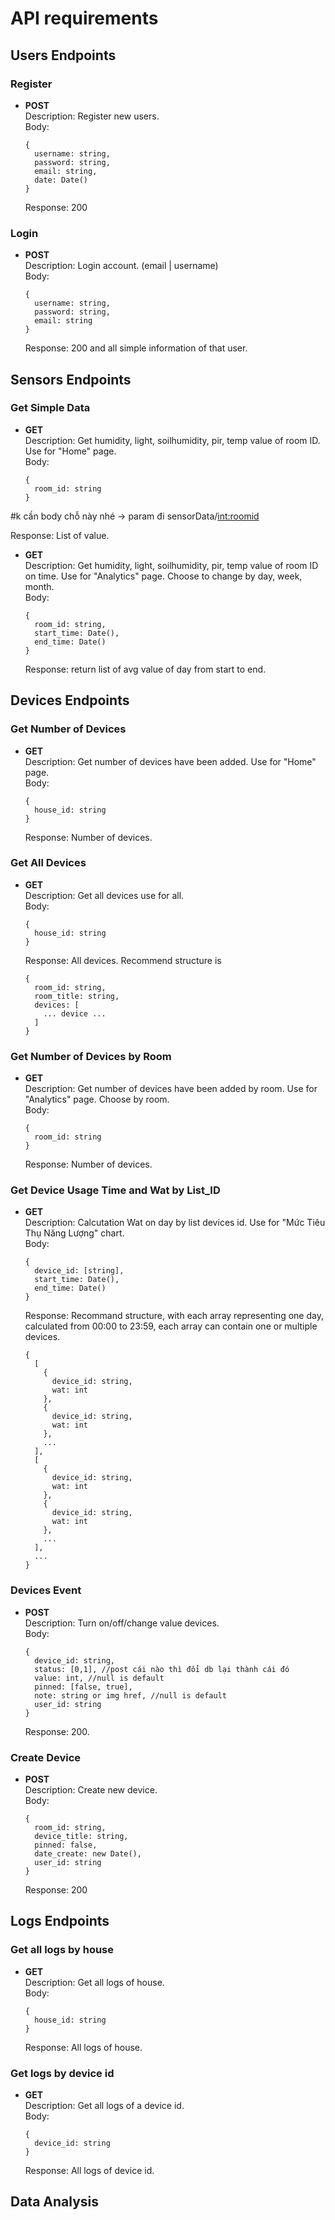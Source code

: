 # API requirements

## Users Endpoints

### Register

- **POST**  
  Description: Register new users.  
  Body:
  ```
  {
    username: string,
    password: string,
    email: string,
    date: Date()
  }
  ```
  Response: 200

### Login

- **POST**  
  Description: Login account. (email | username)  
  Body:
  ```
  {
    username: string,
    password: string,
    email: string
  }
  ```
  Response: 200 and all simple information of that user.

## Sensors Endpoints

### Get Simple Data

- **GET**  
  Description: Get humidity, light, soilhumidity, pir, temp value of room ID. Use for "Home" page.  
  Body:

  ```
  {
    room_id: string
  }
  ```
#k cần body chỗ này nhé -> param đi 
sensorData/<int:roomid>

  Response: List of value.

- **GET**  
  Description: Get humidity, light, soilhumidity, pir, temp value of room ID on time. Use for "Analytics" page. Choose to change by day, week, month.  
  Body:
  ```
  {
    room_id: string,
    start_time: Date(),
    end_time: Date()
  }
  ```
  Response: return list of avg value of day from start to end.

## Devices Endpoints

### Get Number of Devices

- **GET**  
  Description: Get number of devices have been added. Use for "Home" page.  
  Body:
  ```
  {
    house_id: string
  }
  ```
  Response: Number of devices.

### Get All Devices

- **GET**  
  Description: Get all devices use for all.  
  Body:
  ```
  {
    house_id: string
  }
  ```
  Response: All devices. Recommend structure is
  ```
  {
    room_id: string,
    room_title: string,
    devices: [
      ... device ...
    ]
  }
  ```

### Get Number of Devices by Room

- **GET**  
  Description: Get number of devices have been added by room. Use for "Analytics" page. Choose by room.  
  Body:
  ```
  {
    room_id: string
  }
  ```
  Response: Number of devices.

### Get Device Usage Time and Wat by List_ID

- **GET**  
  Description: Calcutation Wat on day by list devices id. Use for "Mức Tiêu Thụ Năng Lượng" chart.  
  Body:
  ```
  {
    device_id: [string],
    start_time: Date(),
    end_time: Date()
  }
  ```
  Response: Recommand structure, with each array representing one day, calculated from 00:00 to 23:59, each array can contain one or multiple devices.
  ```
  {
    [
      {
        device_id: string,
        wat: int
      },
      {
        device_id: string,
        wat: int
      },
      ...
    ],
    [
      {
        device_id: string,
        wat: int
      },
      {
        device_id: string,
        wat: int
      },
      ...
    ],
    ...
  }
  ```

### Devices Event

- **POST**  
  Description: Turn on/off/change value devices.  
  Body:
  ```
  {
    device_id: string,
    status: [0,1], //post cái nào thì đổi db lại thành cái đó
    value: int, //null is default
    pinned: [false, true],
    note: string or img href, //null is default
    user_id: string
  }
  ```
  Response: 200.

### Create Device

- **POST**  
  Description: Create new device.  
  Body:
  ```
  {
    room_id: string,
    device_title: string,
    pinned: false,
    date_create: new Date(),
    user_id: string
  }
  ```
  Response: 200

## Logs Endpoints

### Get all logs by house

- **GET**  
  Description: Get all logs of house.  
  Body:
  ```
  {
    house_id: string
  }
  ```
  Response: All logs of house.

### Get logs by device id

- **GET**  
  Description: Get all logs of a device id.  
  Body:
  ```
  {
    device_id: string
  }
  ```
  Response: All logs of device id.

## Data Analysis
